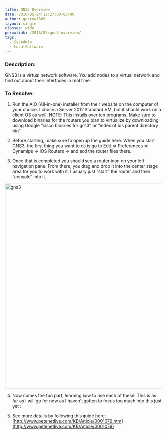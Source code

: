 ```yaml
---
title: GNS3 Overview
date: 2016-05-24T12:27:00+00:00
author: gerryw1389
layout: single
classes: wide
permalink: /2016/05/gns3-overview/
tags:
  - SysAdmin
  - LocalSoftware
---
```

<!--more-->

### Description:

GNS3 is a virtual network software. You add nodes to a virtual network and find out about their interfaces in real time.

### To Resolve:

1. Run the AIO (All-in-one) installer from their website on the computer of your choice. I chose a Server 2012 Standard VM, but it should work on a client OS as well. NOTE: This installs over ten programs. Make sure to download binaries for the routers you plan to virtualize by downloading using Google &#8220;cisco binaries for gns3&#8221; or &#8220;index of ios parent directory bin&#8221;.

2. Before starting, make sure to open up the guide here. When you start GNS3, the first thing you want to do is go to Edit => Preferences => Dynamips => IOS Routers => and add the router files there.

3. Once that is completed you should see a router icon on your left navigation pane. From there, you drag and drop it into the center stage area for you to work with it. I usually just &#8220;start&#8221; the router and then &#8220;console&#8221; into it.

  <img class="alignnone size-full wp-image-629" src="https://automationadmin.com/assets/images/uploads/2016/09/gns3.jpg" alt="gns3" width="1260" height="655" srcset="https://automationadmin.com/assets/images/uploads/2016/09/gns3.jpg 1260w, https://automationadmin.com/assets/images/uploads/2016/09/gns3-300x156.jpg 300w, https://automationadmin.com/assets/images/uploads/2016/09/gns3-768x399.jpg 768w, https://automationadmin.com/assets/images/uploads/2016/09/gns3-1024x532.jpg 1024w" sizes="(max-width: 1260px) 100vw, 1260px" />

4. Now comes the fun part, learning how to use each of these! This is as far as I will go for now as I haven't gotten to focus too much into this just yet :

5. See more details by following this guide here: [http://www.petenetlive.com/KB/Article/0001079.htm](http://www.petenetlive.com/KB/Article/0001079)